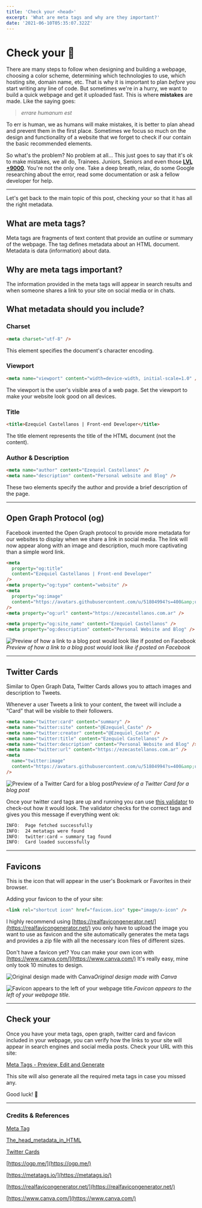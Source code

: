 ```yaml
---
title: 'Check your <head>'
excerpt: 'What are meta tags and why are they important?'
date: '2021-06-10T05:35:07.322Z'
---
```


# Check your <head> 🤔

There are many steps to follow when designing and building a webpage, choosing a color scheme, determining which technologies to use, which hosting site, domain name, etc. That is why it is important to plan _before_ you start writing any line of code. But sometimes we're in a hurry, we want to build a quick webpage and get it uploaded fast. This is where **mistakes** are made. Like the saying goes:

> _errare humanum est_

To err is human, we as humans will make mistakes, it is better to plan ahead and prevent them in the first place. Sometimes we focus so much on the design and functionality of a website that we forget to check if our <head> contain the basic recommended <meta> elements.

So what's the problem? No problem at all... This just goes to say that it's ok to make mistakes, we all do, Trainees. Juniors, Seniors and even those **[LVL +9000](https://media1.tenor.com/images/b3afd78db54dccbe7b3785e59dd45d3d/tenor.gif)**. You're not the only one. Take a deep breath, relax, do some Google researching about the error, read some documentation or ask a fellow developer for help.

---

Let's get back to the main topic of this post, checking your **<head>** so that it has all the right metadata.

## What are meta tags?

Meta tags are fragments of text content that provide an outline or summary of the webpage. The <meta> tag defines metadata about an HTML document. Metadata is data (information) about data.

## Why are meta tags important?

The information provided in the meta tags will appear in search results and when someone shares a link to your site on social media or in chats.

## What metadata should you include?

### Charset

```html
<meta charset="utf-8" />
```

This element specifies the document's character encoding.

### Viewport

```html
<meta name="viewport" content="width=device-width, initial-scale=1.0" />
```

The viewport is the user's visible area of a web page. Set the viewport to make your website look good on all devices.

### Title

```html
<title>Ezequiel Castellanos | Front-end Developer</title>
```

The title element represents the title of the HTML document (not the content).

### Author & Description

```html
<meta name="author" content="Ezequiel Castellanos" />
<meta name="description" content="Personal website and Blog" />
```

These two elements specify the author and provide a brief description of the page.

---

## Open Graph Protocol (og)

Facebook invented the Open Graph protocol to provide more metadata for our websites to display when we share a link in social media. The link will now appear along with an image and description, much more captivating than a simple word link.

```html
<meta
  property="og:title"
  content="Ezequiel Castellanos | Front-end Developer"
/>
<meta property="og:type" content="website" />
<meta
  property="og:image"
  content="https://avatars.githubusercontent.com/u/51804994?s=400&amp;u=efe88c4acafeb4fe560f666482b1454dca508408&amp;v=4"
/>
<meta property="og:url" content="https://ezecastellanos.com.ar" />

<meta property="og:site_name" content="Ezequiel Castellanos" />
<meta property="og:description" content="Personal Website and Blog" />
```

![Preview of how a link to a blog post would look like if posted on Facebook](/images/Check%20your%20head%200bc2d019ba0e4a8a98ab5def8c090365/Untitled.png)_Preview of how a link to a blog post would look like if posted on Facebook_

---

## Twitter Cards

Similar to Open Graph Data, Twitter Cards allows you to attach images and description to Tweets.

Whenever a user Tweets a link to your content, the tweet will include a “Card” that will be visible to their followers.

```html
<meta name="twitter:card" content="summary" />
<meta name="twitter:site" content="@Ezequiel_Caste" />
<meta name="twitter:creator" content="@Ezequiel_Caste" />
<meta name="twitter:title" content="Ezequiel Castellanos" />
<meta name="twitter:description" content="Personal Website and Blog" />
<meta name="twitter:url" content="https://ezecastellanos.com.ar" />
<meta
  name="twitter:image"
  content="https://avatars.githubusercontent.com/u/51804994?s=400&amp;u=efe88c4acafeb4fe560f666482b1454dca508408&amp;v=4"
/>
```

![Preview of a Twitter Card for a blog post](/images/Check%20your%20head%200bc2d019ba0e4a8a98ab5def8c090365/Untitled%201.png)_Preview of a Twitter Card for a blog post_

Once your twitter card tags are up and running you can use [this validator](https://cards-dev.twitter.com/validator) to check-out how it would look. The validator checks for the correct tags and gives you this message if everything went ok:

```javascript
INFO:  Page fetched successfully
INFO:  24 metatags were found
INFO:  twitter:card = summary tag found
INFO:  Card loaded successfully
```

---

## Favicons

This is the icon that will appear in the user's Bookmark or Favorites in their browser.

Adding your favicon to the <head> of your site:

```html
<link rel="shortcut icon" href="favicon.ico" type="image/x-icon" />
```

I highly recommend using [https://realfavicongenerator.net/](https://realfavicongenerator.net/) you only have to upload the image you want to use as favicon and the site automatically generates the meta tags and provides a zip file with all the necessary icon files of different sizes.

Don't have a favicon yet? You can make your own icon with [https://www.canva.com/](https://www.canva.com/) It's really easy, mine only took 10 minutes to design.

![Original design made with Canva](/images/Check%20your%20head%200bc2d019ba0e4a8a98ab5def8c090365/Untitled%202.png)_Original design made with Canva_

![Favicon appears to the left of your webpage title.](/images/Check%20your%20head%200bc2d019ba0e4a8a98ab5def8c090365/Untitled%203.png 'TITLE')_Favicon appears to the left of your webpage title._

---

## Check your <head>

Once you have your meta tags, open graph, twitter card and favicon included in your webpage, you can verify how the links to your site will appear in search engines and social media posts. Check your URL with this site:

[Meta Tags - Preview, Edit and Generate](https://metatags.io/)

This site will also generate all the required meta tags in case you missed any.

Good luck! 🥳

---

### Credits & References

[Meta Tag](https://www.w3schools.com/tags/tag_meta.asp)

[The_head_metadata_in_HTML](https://developer.mozilla.org/en-US/docs/Learn/HTML/Introduction_to_HTML/The_head_metadata_in_HTML)

[Twitter Cards](https://developer.twitter.com/en/docs/twitter-for-websites/cards/overview/markup)

[https://ogp.me/](https://ogp.me/)

[https://metatags.io/](https://metatags.io/)

[https://realfavicongenerator.net/](https://realfavicongenerator.net/)

[https://www.canva.com/](https://www.canva.com/)
